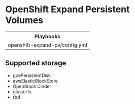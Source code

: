 # OpenShift Expand Persistent Volumes

|Playbooks                 |
|--------------------------|
|openshift-expand-pv/config.yml|


## Supported storage

* gcePersistentDisk
* awsElasticBlockStore
* OpenStack Cinder
* glusterfs
* rbd

